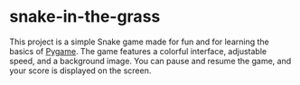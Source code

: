 # snake-in-the-grass
This project is a simple Snake game made for fun and for learning the basics of [Pygame](https://www.pygame.org/). The game features a colorful interface, adjustable speed, and a background image. You can pause and resume the game, and your score is displayed on the screen.
